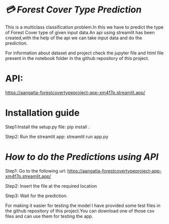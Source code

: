 
# ***💳 Forest Cover Type Prediction***
This is a multiclass classification problem.In this we have to predict the type of Forest Cover type of given input data.An api using streamlit has been created,with the help of the api we can take input data and do the prediction.

For information about dataset and project check the jupyter file and html file present in the notebook folder in the github repository of this project.

# **API:**
https://aangatla-forestcovertypeproject-app-xm4f7p.streamlit.app/


# **Installation guide**

Step1:Install the setup.py file:
pip install .



Step2: Run the streamlit app:
streamlit run app.py




# ***How to do the Predictions using API***

Step1: Go to the following url:
https://aangatla-forestcovertypeproject-app-xm4f7p.streamlit.app/

Step2: Insert the file at the required location

Step3: Wait for the prediction.

For making it easier for testing the model I have provided
some test files in the github repository of this
project.You can download one of those csv files and
can use them for testing the app.

